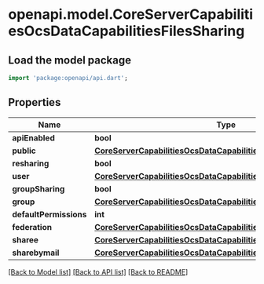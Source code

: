 # openapi.model.CoreServerCapabilitiesOcsDataCapabilitiesFilesSharing

## Load the model package
```dart
import 'package:openapi/api.dart';
```

## Properties
Name | Type | Description | Notes
------------ | ------------- | ------------- | -------------
**apiEnabled** | **bool** |  | [optional] 
**public** | [**CoreServerCapabilitiesOcsDataCapabilitiesFilesSharingPublic**](CoreServerCapabilitiesOcsDataCapabilitiesFilesSharingPublic.md) |  | [optional] 
**resharing** | **bool** |  | [optional] 
**user** | [**CoreServerCapabilitiesOcsDataCapabilitiesFilesSharingUser**](CoreServerCapabilitiesOcsDataCapabilitiesFilesSharingUser.md) |  | [optional] 
**groupSharing** | **bool** |  | [optional] 
**group** | [**CoreServerCapabilitiesOcsDataCapabilitiesFilesSharingGroup**](CoreServerCapabilitiesOcsDataCapabilitiesFilesSharingGroup.md) |  | [optional] 
**defaultPermissions** | **int** |  | [optional] 
**federation** | [**CoreServerCapabilitiesOcsDataCapabilitiesFilesSharingFederation**](CoreServerCapabilitiesOcsDataCapabilitiesFilesSharingFederation.md) |  | [optional] 
**sharee** | [**CoreServerCapabilitiesOcsDataCapabilitiesFilesSharingSharee**](CoreServerCapabilitiesOcsDataCapabilitiesFilesSharingSharee.md) |  | [optional] 
**sharebymail** | [**CoreServerCapabilitiesOcsDataCapabilitiesFilesSharingSharebymail**](CoreServerCapabilitiesOcsDataCapabilitiesFilesSharingSharebymail.md) |  | [optional] 

[[Back to Model list]](../README.md#documentation-for-models) [[Back to API list]](../README.md#documentation-for-api-endpoints) [[Back to README]](../README.md)


